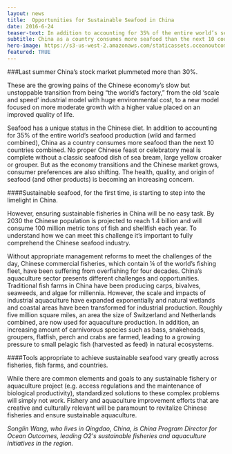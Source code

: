```yaml
---
layout: news
title:  Opportunities for Sustainable Seafood in China
date: 2016-6-24
teaser-text: In addition to accounting for 35% of the entire world’s seafood production, China as a country consumes more seafood than the next 10 countries combined.
subtitle: China as a country consumes more seafood than the next 10 countries combined.
hero-image: https://s3-us-west-2.amazonaws.com/staticassets.oceanoutcomes.org/news+and+analysis/hero+images/opportunities-seafood-china-hero.jpg
featured: TRUE
---
```

###Last summer China’s stock market plummeted more than 30%. 

These are the growing pains of the Chinese economy’s slow but unstoppable transition from being “the world’s factory,” from the old ‘scale and speed’ industrial model with huge environmental cost, to a new model focused on more moderate growth with a higher value placed on an improved quality of life.
 
Seafood has a unique status in the Chinese diet. In addition to accounting for 35% of the entire world’s seafood production (wild and farmed combined), China as a country consumes more seafood than the next 10 countries combined. No proper Chinese feast or celebratory meal is complete without a classic seafood dish of sea bream, large yellow croaker or grouper. But as the economy transitions and the Chinese market grows, consumer preferences are also shifting. The health, quality, and origin of seafood (and other products) is becoming an increasing concern. 

####Sustainable seafood, for the first time, is starting to step into the limelight in China.

However, ensuring sustainable fisheries in China will be no easy task. By 2030 the Chinese population is projected to reach 1.4 billion and will consume 100 million metric tons of fish and shellfish each year. To understand how we can meet this challenge it’s important to fully comprehend the Chinese seafood industry.

Without appropriate management reforms to meet the challenges of the day, Chinese commercial fisheries, which contain ¼ of the world’s fishing fleet, have been suffering from overfishing for four decades. China’s aquaculture sector presents different challenges and opportunities. Traditional fish farms in China have been producing carps, bivalves, seaweeds, and algae for millennia. However, the scale and impacts of industrial aquaculture have expanded exponentially and natural wetlands and coastal areas have been transformed for industrial production. Roughly five million square miles, an area the size of Switzerland and Netherlands combined, are now used for aquaculture production. In addition, an increasing amount of carnivorous species such as bass, snakeheads, groupers, flatfish, perch and crabs are farmed, leading to a growing pressure to small pelagic fish (harvested as feed) in natural ecosystems.

####Tools appropriate to achieve sustainable seafood vary greatly across fisheries, fish farms, and countries. 

While there are common elements and goals to any sustainable fishery or aquaculture project (e.g. access regulations and the maintenance of biological productivity), standardized solutions to these complex problems will simply not work. Fishery and aquaculture improvement efforts that are creative and culturally relevant will be paramount to revitalize Chinese fisheries and ensure sustainable aquaculture.

*Songlin Wang, who lives in Qingdao, China, is China Program Director for Ocean Outcomes, leading O2's sustainable fisheries and aquaculture initiatives in the region.* 
